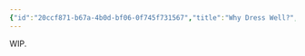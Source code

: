 ```yaml
---
{"id":"20ccf871-b67a-4b0d-bf06-0f745f731567","title":"Why Dress Well?","description":"On the value of proper dress.","publish":true,"tags":["Blog"],"date_created":"Thursday, February 8th 2024, 4:06:38 pm","date_modified":"Thursday, April 11th 2024, 5:52:44 pm","cssclasses":["mado-heading"],"path":"Writings/Blog/Why Dress Well.md","permalink":"/writings/blog/why-dress-well/","PassFrontmatter":true}
---
```



WIP.
